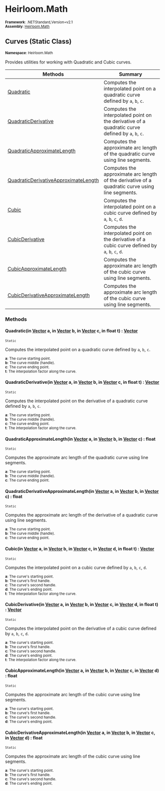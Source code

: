 # Heirloom.Math

<small>**Framework**: .NETStandard,Version=v2.1</small>  
<small>**Assembly**: [Heirloom.Math](../Heirloom.Math/Heirloom.Math.md)</small>  

## Curves (Static Class)
<small>**Namespace**: Heirloom.Math</sub></small>  

Provides utilities for working with Quadratic and Cubic curves.

| Methods                                           | Summary                                                                                           |
|---------------------------------------------------|---------------------------------------------------------------------------------------------------|
| [Quadratic](#QUADF5DA)                            | Computes the interpolated point on a quadratic curve defined by `a`, `b`, `c`.                    |
| [QuadraticDerivative](#QUAD6D2C)                  | Computes the interpolated point on the derivative of a quadratic curve defined by `a`, `b`, `c`.  |
| [QuadraticApproximateLength](#QUADB62A)           | Computes the approximate arc length of the quadratic curve using line segments.                   |
| [QuadraticDerivativeApproximateLength](#QUADAE61) | Computes the approximate arc length of the derivative of a quadratic curve using line segments.   |
| [Cubic](#CUBI7230)                                | Computes the interpolated point on a cubic curve defined by `a`, `b`, `c`, `d`.                   |
| [CubicDerivative](#CUBI976A)                      | Computes the interpolated point on the derivative of a cubic curve defined by `a`, `b`, `c`, `d`. |
| [CubicApproximateLength](#CUBI99EF)               | Computes the approximate arc length of the cubic curve using line segments.                       |
| [CubicDerivativeApproximateLength](#CUBI6D7A)     | Computes the approximate arc length of the cubic curve using line segments.                       |

### Methods

#### <a name="QUAD2689"></a> Quadratic(in [Vector](Heirloom.Math.Vector.md) a, in [Vector](Heirloom.Math.Vector.md) b, in [Vector](Heirloom.Math.Vector.md) c, in float t) : [Vector](Heirloom.Math.Vector.md)
<small>`Static`</small>

Computes the interpolated point on a quadratic curve defined by `a`, `b`, `c`.

<small>**a**: <param name="a">The curve starting point.</param></small>  
<small>**b**: <param name="b">The curve middle (handle).</param></small>  
<small>**c**: <param name="c">The curve ending point.</param></small>  
<small>**t**: <param name="t">The interpolation factor along the curve.</param></small>  

#### <a name="QUAD7521"></a> QuadraticDerivative(in [Vector](Heirloom.Math.Vector.md) a, in [Vector](Heirloom.Math.Vector.md) b, in [Vector](Heirloom.Math.Vector.md) c, in float t) : [Vector](Heirloom.Math.Vector.md)
<small>`Static`</small>

Computes the interpolated point on the derivative of a quadratic curve defined by `a`, `b`, `c`.

<small>**a**: <param name="a">The curve starting point.</param></small>  
<small>**b**: <param name="b">The curve middle (handle).</param></small>  
<small>**c**: <param name="c">The curve ending point.</param></small>  
<small>**t**: <param name="t">The interpolation factor along the curve.</param></small>  

#### <a name="QUAD7C69"></a> QuadraticApproximateLength(in [Vector](Heirloom.Math.Vector.md) a, in [Vector](Heirloom.Math.Vector.md) b, in [Vector](Heirloom.Math.Vector.md) c) : float
<small>`Static`</small>

Computes the approximate arc length of the quadratic curve using line segments.

<small>**a**: <param name="a">The curve starting point.</param></small>  
<small>**b**: <param name="b">The curve middle (handle).</param></small>  
<small>**c**: <param name="c">The curve ending point.</param></small>  

#### <a name="QUADCE96"></a> QuadraticDerivativeApproximateLength(in [Vector](Heirloom.Math.Vector.md) a, in [Vector](Heirloom.Math.Vector.md) b, in [Vector](Heirloom.Math.Vector.md) c) : float
<small>`Static`</small>

Computes the approximate arc length of the derivative of a quadratic curve using line segments.

<small>**a**: <param name="a">The curve starting point.</param></small>  
<small>**b**: <param name="b">The curve middle (handle).</param></small>  
<small>**c**: <param name="c">The curve ending point.</param></small>  

#### <a name="CUBI236F"></a> Cubic(in [Vector](Heirloom.Math.Vector.md) a, in [Vector](Heirloom.Math.Vector.md) b, in [Vector](Heirloom.Math.Vector.md) c, in [Vector](Heirloom.Math.Vector.md) d, in float t) : [Vector](Heirloom.Math.Vector.md)
<small>`Static`</small>

Computes the interpolated point on a cubic curve defined by `a`, `b`, `c`, `d`.

<small>**a**: <param name="a">The curve's starting point.</param></small>  
<small>**b**: <param name="b">The curve's first handle.</param></small>  
<small>**c**: <param name="c">The curve's second handle.</param></small>  
<small>**d**: <param name="d">The curve's ending point.</param></small>  
<small>**t**: <param name="t">The interpolation factor along the curve.</param></small>  

#### <a name="CUBI8C9C"></a> CubicDerivative(in [Vector](Heirloom.Math.Vector.md) a, in [Vector](Heirloom.Math.Vector.md) b, in [Vector](Heirloom.Math.Vector.md) c, in [Vector](Heirloom.Math.Vector.md) d, in float t) : [Vector](Heirloom.Math.Vector.md)
<small>`Static`</small>

Computes the interpolated point on the derivative of a cubic curve defined by `a`, `b`, `c`, `d`.

<small>**a**: <param name="a">The curve's starting point.</param></small>  
<small>**b**: <param name="b">The curve's first handle.</param></small>  
<small>**c**: <param name="c">The curve's second handle.</param></small>  
<small>**d**: <param name="d">The curve's ending point.</param></small>  
<small>**t**: <param name="t">The interpolation factor along the curve.</param></small>  

#### <a name="CUBI7333"></a> CubicApproximateLength(in [Vector](Heirloom.Math.Vector.md) a, in [Vector](Heirloom.Math.Vector.md) b, in [Vector](Heirloom.Math.Vector.md) c, in [Vector](Heirloom.Math.Vector.md) d) : float
<small>`Static`</small>

Computes the approximate arc length of the cubic curve using line segments.

<small>**a**: <param name="a">The curve's starting point.</param></small>  
<small>**b**: <param name="b">The curve's first handle.</param></small>  
<small>**c**: <param name="c">The curve's second handle.</param></small>  
<small>**d**: <param name="d">The curve's ending point.</param></small>  

#### <a name="CUBIB892"></a> CubicDerivativeApproximateLength(in [Vector](Heirloom.Math.Vector.md) a, in [Vector](Heirloom.Math.Vector.md) b, in [Vector](Heirloom.Math.Vector.md) c, in [Vector](Heirloom.Math.Vector.md) d) : float
<small>`Static`</small>

Computes the approximate arc length of the cubic curve using line segments.

<small>**a**: <param name="a">The curve's starting point.</param></small>  
<small>**b**: <param name="b">The curve's first handle.</param></small>  
<small>**c**: <param name="c">The curve's second handle.</param></small>  
<small>**d**: <param name="d">The curve's ending point.</param></small>  

